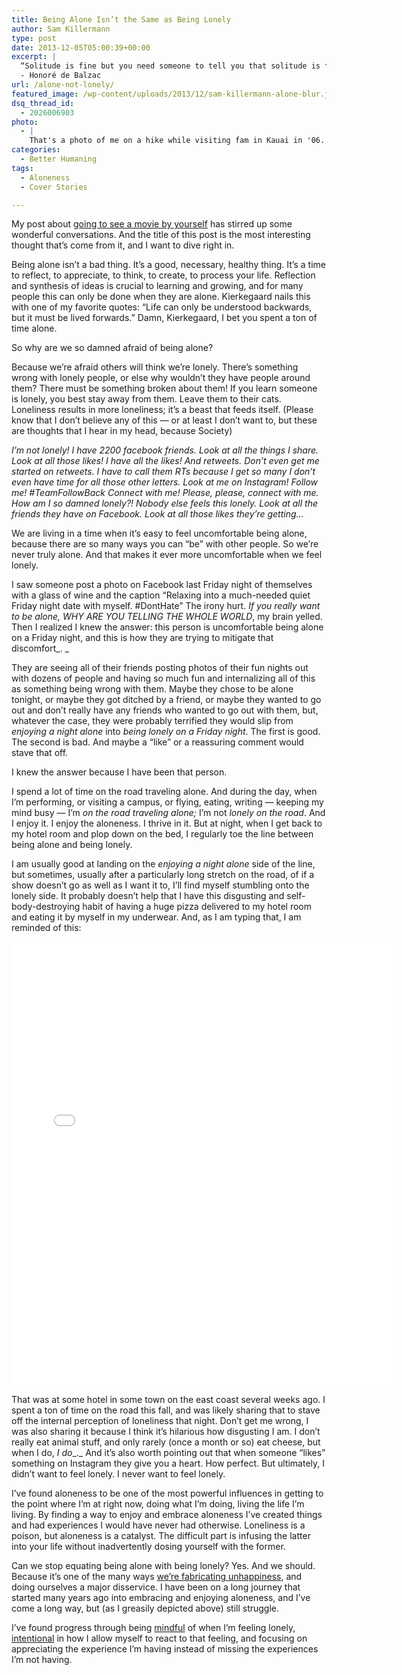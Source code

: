 ```yaml
---
title: Being Alone Isn’t the Same as Being Lonely
author: Sam Killermann
type: post
date: 2013-12-05T05:00:39+00:00
excerpt: |
  “Solitude is fine but you need someone to tell you that solitude is fine.”
  - Honoré de Balzac
url: /alone-not-lonely/
featured_image: /wp-content/uploads/2013/12/sam-killermann-alone-blur.jpg
dsq_thread_id:
  - 2026006903
photo:
  - |
    That's a photo of me on a hike while visiting fam in Kauai in '06. I thought I was alone, having hiked ahead on the trail, and was captivated by the sunset. I didn't realize my cousin sneakily taking the photo on his phone. <a title="Sam Killermann Sunset Hike" href="//wp-content/uploads/2013/12/sam-killermann-sunset-hike-hanakapiai.jpg" target="_blank">Here's the full version</a>.
categories:
  - Better Humaning
tags:
  - Aloneness
  - Cover Stories

---
```

My post about [going to see a movie by yourself][1] has stirred up some wonderful conversations. And the title of this post is the most interesting thought that&#8217;s come from it, and I want to dive right in.

Being alone isn&#8217;t a bad thing. It&#8217;s a good, necessary, healthy thing. It&#8217;s a time to reflect, to appreciate, to think, to create, to process your life. Reflection and synthesis of ideas is crucial to learning and growing, and for many people this can only be done when they are alone. Kierkegaard nails this with one of my favorite quotes: “Life can only be understood backwards, but it must be lived forwards.” Damn, Kierkegaard, I bet you spent a ton of time alone.

So why are we so damned afraid of being alone?

Because we&#8217;re afraid others will think we&#8217;re lonely. There&#8217;s something wrong with lonely people, or else why wouldn&#8217;t they have people around them? There must be something broken about them! If you learn someone is lonely, you best stay away from them. Leave them to their cats. Loneliness results in more loneliness; it&#8217;s a beast that feeds itself. (Please know that I don&#8217;t believe any of this &#8212; or at least I don&#8217;t want to, but these are thoughts that I hear in my head, because Society)

_I&#8217;m not lonely! I have 2200 facebook friends. Look at all the things I share. Look at all those likes! I have all the likes! And retweets. Don&#8217;t even get me started on retweets. I have to call them RTs because I get so many I don&#8217;t even have time for all those other letters. Look at me on Instagram! Follow me! #TeamFollowBack Connect with me! Please, please, connect with me. How am I so damned lonely?! Nobody else feels this lonely. Look at all the friends they have on Facebook. Look at all those likes they&#8217;re getting&#8230;_

We are living in a time when it&#8217;s easy to feel uncomfortable being alone, because there are so many ways you can &#8220;be&#8221; with other people. So we&#8217;re never truly alone. And that makes it ever more uncomfortable when we feel lonely.

I saw someone post a photo on Facebook last Friday night of themselves with a glass of wine and the caption &#8220;Relaxing into a much-needed quiet Friday night date with myself. #DontHate&#8221; The irony hurt. _If you really want to be alone, WHY ARE YOU TELLING THE WHOLE WORLD_, my brain yelled. Then I realized I knew the answer: this person is uncomfortable being alone on a Friday night, and this is how they are trying to mitigate that discomfort_. _

They are seeing all of their friends posting photos of their fun nights out with dozens of people and having so much fun and internalizing all of this as something being wrong with them. Maybe they chose to be alone tonight, or maybe they got ditched by a friend, or maybe they wanted to go out and don&#8217;t really have any friends who wanted to go out with them, but, whatever the case, they were probably terrified they would slip from _enjoying a night alone_ into _being lonely on a Friday night_. The first is good. The second is bad. And maybe a &#8220;like&#8221; or a reassuring comment would stave that off.

I knew the answer because I have been that person.

I spend a lot of time on the road traveling alone. And during the day, when I&#8217;m performing, or visiting a campus, or flying, eating, writing &#8212; keeping my mind busy &#8212; I&#8217;m _on the road traveling alone;_ I&#8217;m not _lonely on the road_. And I enjoy it. I enjoy the aloneness. I thrive in it. But at night, when I get back to my hotel room and plop down on the bed, I regularly toe the line between being alone and being lonely.

I am usually good at landing on the _enjoying a night alone_ side of the line, but sometimes, usually after a particularly long stretch on the road, of if a show doesn&#8217;t go as well as I want it to, I&#8217;ll find myself stumbling onto the lonely side. It probably doesn&#8217;t help that I have this disgusting and self-body-destroying habit of having a huge pizza delivered to my hotel room and eating it by myself in my underwear. And, as I am typing that, I am reminded of this:

<iframe src="//instagram.com/p/fyzVQoFHsM/embed/" width="612" height="710" frameborder="0" scrolling="no"></iframe>

That was at some hotel in some town on the east coast several weeks ago. I spent a ton of time on the road this fall, and was likely sharing that to stave off the internal perception of loneliness that night. Don&#8217;t get me wrong, I was also sharing it because I think it&#8217;s hilarious how disgusting I am. I don&#8217;t really eat animal stuff, and only rarely (once a month or so) eat cheese, but when I do, _I do__._ And it&#8217;s also worth pointing out that when someone &#8220;likes&#8221; something on Instagram they give you a heart. How perfect. But ultimately, I didn&#8217;t want to feel lonely. I never want to feel lonely.

I&#8217;ve found aloneness to be one of the most powerful influences in getting to the point where I&#8217;m at right now, doing what I&#8217;m doing, living the life I&#8217;m living. By finding a way to enjoy and embrace aloneness I&#8217;ve created things and had experiences I would have never had otherwise. Loneliness is a poison, but aloneness is a catalyst. The difficult part is infusing the latter into your life without inadvertently dosing yourself with the former.

Can we stop equating being alone with being lonely? Yes. And we should. Because it&#8217;s one of the many ways [we&#8217;re fabricating unhappiness][2], and doing ourselves a major disservice. I have been on a long journey that started many years ago into embracing and enjoying aloneness, and I&#8217;ve come a long way, but (as I greasily depicted above) still struggle.

I&#8217;ve found progress through being [mindful][3] of when I&#8217;m feeling lonely, [intentional][3] in how I allow myself to react to that feeling, and focusing on appreciating the experience I&#8217;m having instead of missing the experiences I&#8217;m not having.

 [1]: //see-movie-by-yourself/ "Go See a Movie By Yourself"
 [2]: //we-fabricate-the-obstacles-to-happiness/ "We Fabricate the Obstacles that Stand Between Us and Happiness"
 [3]: //happiness/ "The 3 Ingredients to a Happy Existence"